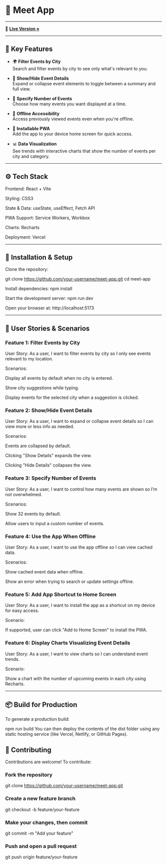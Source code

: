 # 📅 Meet App

---

🔗 **[Live Version »](https://meet-app-rust.vercel.app/)**

---

## 🎯 Key Features

- 🌍 **Filter Events by City**  
  Search and filter events by city to see only what's relevant to you.

- 📖 **Show/Hide Event Details**  
  Expand or collapse event elements to toggle between a summary and full view.

- 🔢 **Specify Number of Events**  
  Choose how many events you want displayed at a time.

- 📡 **Offline Accessibility**  
  Access previously viewed events even when you're offline.

- 📲 **Installable PWA**  
  Add the app to your device home screen for quick access.

- 📊 **Data Visualization**  
  See trends with interactive charts that show the number of events per city and category.

---

## ⚙️ Tech Stack

Frontend: React + Vite

Styling: CSS3

State & Data: useState, useEffect, Fetch API

PWA Support: Service Workers, Workbox

Charts: Recharts

Deployment: Vercel

---

## 🚀 Installation & Setup

Clone the repository:

git clone https://github.com/your-username/meet-app.git
cd meet-app

Install dependencies:
npm install

Start the development server:
npm run dev

Open your browser at:
http://localhost:5173

---

## 👤 User Stories & Scenarios

### Feature 1: Filter Events by City
User Story:
As a user, I want to filter events by city so I only see events relevant to my location.

Scenarios:

Display all events by default when no city is entered.

Show city suggestions while typing.

Display events for the selected city when a suggestion is clicked.

### Feature 2: Show/Hide Event Details
User Story:
As a user, I want to expand or collapse event details so I can view more or less info as needed.

Scenarios:

Events are collapsed by default.

Clicking "Show Details" expands the view.

Clicking "Hide Details" collapses the view.

### Feature 3: Specify Number of Events
User Story:
As a user, I want to control how many events are shown so I’m not overwhelmed.

Scenarios:

Show 32 events by default.

Allow users to input a custom number of events.

### Feature 4: Use the App When Offline
User Story:
As a user, I want to use the app offline so I can view cached data.

Scenarios:

Show cached event data when offline.

Show an error when trying to search or update settings offline.

### Feature 5: Add App Shortcut to Home Screen
User Story:
As a user, I want to install the app as a shortcut on my device for easy access.

Scenario:

If supported, user can click "Add to Home Screen" to install the PWA.

### Feature 6: Display Charts Visualizing Event Details
User Story:
As a user, I want to view charts so I can understand event trends.

Scenario:

Show a chart with the number of upcoming events in each city using Recharts.

---

## 📦 Build for Production
To generate a production build:

npm run build
You can then deploy the contents of the dist folder using any static hosting service (like Vercel, Netlify, or GitHub Pages).

## 🤝 Contributing
Contributions are welcome!
To contribute:

### Fork the repository
git clone https://github.com/your-username/meet-app.git

### Create a new feature branch
git checkout -b feature/your-feature

### Make your changes, then commit
git commit -m "Add your feature"

### Push and open a pull request
git push origin feature/your-feature

